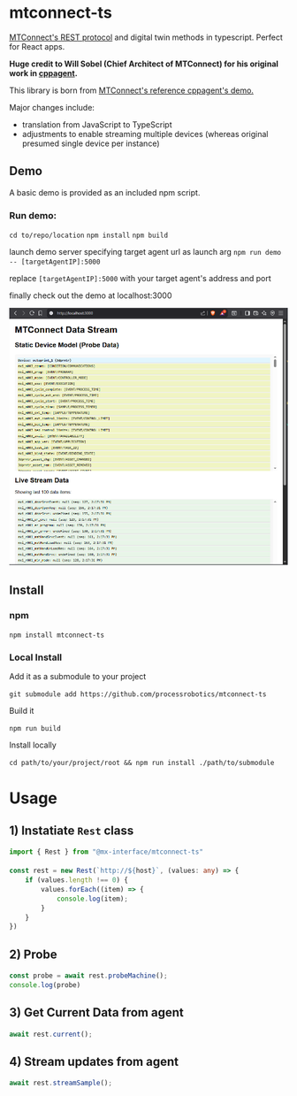 # mtconnect-ts
[MTConnect's REST protocol](https://model.mtconnect.org/#Package___19_0_4_45f01b9_1637706615628_274120_5004) and digital twin methods in typescript. Perfect for React apps.

**Huge credit to Will Sobel (Chief Architect of MTConnect) for his original work in [cppagent](https://github.com/mtconnect/cppagent).**

This library is born from [MTConnect's reference cppagent's demo.](https://github.com/mtconnect/cppagent/tree/main/demo/twin/lib/mtconnect)

Major changes include:
- translation from JavaScript to TypeScript
- adjustments to enable streaming multiple devices (whereas original presumed single device per instance)

## Demo
A basic demo is provided as an included npm script. 
### Run demo:
`cd to/repo/location` 
`npm install`
`npm build`

launch demo server specifying target agent url as launch arg
`npm run demo -- [targetAgentIP]:5000`

replace `[targetAgentIP]:5000` with your target agent's address and port

finally check out the demo at localhost:3000

![demo](demo/image.png)

## Install
### npm

`npm install mtconnect-ts`

### Local Install

Add it as a submodule to your project 

`git submodule add https://github.com/processrobotics/mtconnect-ts`

Build it 

`npm run build`

Install locally 

`cd path/to/your/project/root && npm run install ./path/to/submodule`

# Usage
## 1) Instatiate `Rest` class
```ts
import { Rest } from "@mx-interface/mtconnect-ts"

const rest = new Rest(`http://${host}`, (values: any) => {
	if (values.length !== 0) {
		values.forEach((item) => {
			console.log(item);
		}
	}
})
```
## 2) Probe
```ts
const probe = await rest.probeMachine();
console.log(probe)
```
## 3) Get Current Data from agent
```ts
await rest.current();
```
## 4) Stream updates from agent
```ts
await rest.streamSample();
```

